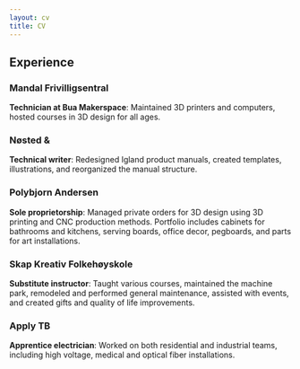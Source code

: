 ```yaml
---
layout: cv
title: CV
---
```


## Experience
### **Mandal Frivilligsentral**
**Technician at Bua Makerspace**: Maintained 3D printers and computers, hosted courses in 3D design for all ages.

### **Nøsted &**
**Technical writer**: Redesigned Igland product manuals, created templates, illustrations, and reorganized the manual structure.

### **Polybjorn Andersen**
**Sole proprietorship**: Managed private orders for 3D design using 3D printing and CNC production methods. Portfolio includes cabinets for bathrooms and kitchens, serving boards, office decor, pegboards, and parts for art installations.

### **Skap Kreativ Folkehøyskole**
**Substitute instructor**: Taught various courses, maintained the machine park, remodeled and performed general maintenance, assisted with events, and created gifts and quality of life improvements.

### **Apply TB**
**Apprentice electrician**: Worked on both residential and industrial teams, including high voltage, medical and optical fiber installations.